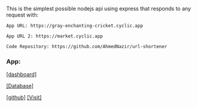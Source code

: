 

This is the simplest possible nodejs api using express that responds to any request with: 
```
App URL: https://gray-enchanting-cricket.cyclic.app

App URL 2: https://market.cyclic.app

Code Repository: https://github.com/AhmedNazir/url-shortener
```

### App: 

[[dashboard]](https://app.cyclic.sh/#/app/ahmednazir-url-shortener/overview)

[[Database]](https://cloud.mongodb.com/v2/62bbb79a9437540762d167c5#metrics/replicaSet/63105f51192936650e080110/explorer)

[[github]](https://github.com/AhmedNazir/market.cyclic.app)
[[Visit]](https://market.cyclic.app/)
